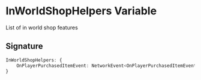 # InWorldShopHelpers Variable

List of in world shop features

## Signature

```typescript
InWorldShopHelpers: {
    OnPlayerPurchasedItemEvent: NetworkEvent<OnPlayerPurchasedItemEventPayload>;
}
```